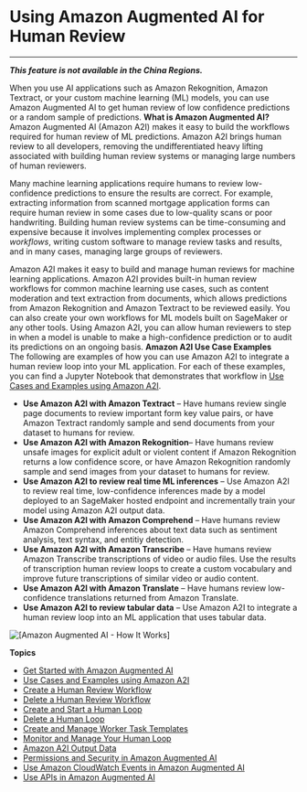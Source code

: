 # Using Amazon Augmented AI for Human Review<a name="a2i-use-augmented-ai-a2i-human-review-loops"></a>

****  
***This feature is not available in the China Regions\.***

When you use AI applications such as Amazon Rekognition, Amazon Textract, or your custom machine learning \(ML\) models, you can use Amazon Augmented AI to get human review of low confidence predictions or a random sample of predictions\.
<a name="what-is-amazon-augmented-ai-a2i"></a>
**What is Amazon Augmented AI?**  
Amazon Augmented AI \(Amazon A2I\) makes it easy to build the workflows required for human review of ML predictions\. Amazon A2I brings human review to all developers, removing the undifferentiated heavy lifting associated with building human review systems or managing large numbers of human reviewers\.

Many machine learning applications require humans to review low\-confidence predictions to ensure the results are correct\. For example, extracting information from scanned mortgage application forms can require human review in some cases due to low\-quality scans or poor handwriting\. Building human review systems can be time\-consuming and expensive because it involves implementing complex processes or *workflows*, writing custom software to manage review tasks and results, and in many cases, managing large groups of reviewers\.

Amazon A2I makes it easy to build and manage human reviews for machine learning applications\. Amazon A2I provides built\-in human review workflows for common machine learning use cases, such as content moderation and text extraction from documents, which allows predictions from Amazon Rekognition and Amazon Textract to be reviewed easily\. You can also create your own workflows for ML models built on SageMaker or any other tools\. Using Amazon A2I, you can allow human reviewers to step in when a model is unable to make a high\-confidence prediction or to audit its predictions on an ongoing basis\. 
<a name="a2i-use-cases-intro"></a>
**Amazon A2I Use Case Examples**  
The following are examples of how you can use Amazon A2I to integrate a human review loop into your ML application\. For each of these examples, you can find a Jupyter Notebook that demonstrates that workflow in [Use Cases and Examples using Amazon A2I](a2i-task-types-general.md)\. 
+ **Use Amazon A2I with Amazon Textract** – Have humans review single page documents to review important form key value pairs, or have Amazon Textract randomly sample and send documents from your dataset to humans for review\. 
+ **Use Amazon A2I with Amazon Rekognition**– Have humans review unsafe images for explicit adult or violent content if Amazon Rekognition returns a low confidence score, or have Amazon Rekognition randomly sample and send images from your dataset to humans for review\.
+ **Use Amazon A2I to review real time ML inferences** – Use Amazon A2I to review real time, low\-confidence inferences made by a model deployed to an SageMaker hosted endpoint and incrementally train your model using Amazon A2I output data\.
+ **Use Amazon A2I with Amazon Comprehend** – Have humans review Amazon Comprehend inferences about text data such as sentiment analysis, text syntax, and entitiy detection\.
+ **Use Amazon A2I with Amazon Transcribe** – Have humans review Amazon Transcribe transcriptions of video or audio files\. Use the results of transcription human review loops to create a custom vocabulary and improve future transcriptions of similar video or audio content\.
+ **Use Amazon A2I with Amazon Translate** – Have humans review low\-confidence translations returned from Amazon Translate\.
+ **Use Amazon A2I to review tabular data** – Use Amazon A2I to integrate a human review loop into an ML application that uses tabular data\.

![\[Amazon Augmented AI - How It Works\]](http://docs.aws.amazon.com/sagemaker/latest/dg/images/amazon-augmented-ai-how-it-works.png)

**Topics**
+ [Get Started with Amazon Augmented AI](a2i-getting-started.md)
+ [Use Cases and Examples using Amazon A2I](a2i-task-types-general.md)
+ [Create a Human Review Workflow](a2i-create-flow-definition.md)
+ [Delete a Human Review Workflow](a2i-delete-flow-definition.md)
+ [Create and Start a Human Loop](a2i-start-human-loop.md)
+ [Delete a Human Loop](a2i-delete-human-loop.md)
+ [Create and Manage Worker Task Templates](a2i-instructions-overview.md)
+ [Monitor and Manage Your Human Loop](a2i-monitor-humanloop-results.md)
+ [Amazon A2I Output Data](a2i-output-data.md)
+ [Permissions and Security in Amazon Augmented AI](a2i-permissions-security.md)
+ [Use Amazon CloudWatch Events in Amazon Augmented AI](a2i-cloudwatch-events.md)
+ [Use APIs in Amazon Augmented AI](a2i-api-references.md)